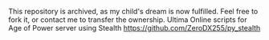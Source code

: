 This repository is archived, as my child's dream is now fulfilled. Feel free to fork it, or contact me to transfer the ownership.
Ultima Online scripts for Age of Power server using Stealth https://github.com/ZeroDX255/py_stealth
